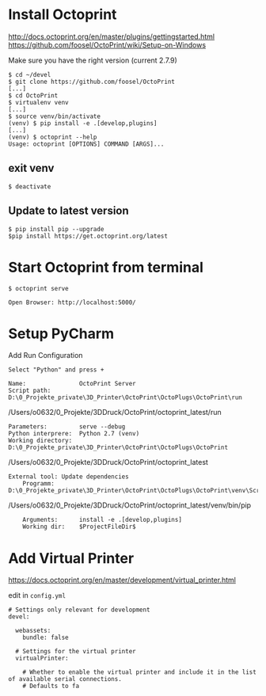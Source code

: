 # Install Octoprint

http://docs.octoprint.org/en/master/plugins/gettingstarted.html
https://github.com/foosel/OctoPrint/wiki/Setup-on-Windows

Make sure you have the right version (current 2.7.9)


    $ cd ~/devel
    $ git clone https://github.com/foosel/OctoPrint
    [...]
    $ cd OctoPrint
    $ virtualenv venv
    [...]
    $ source venv/bin/activate
    (venv) $ pip install -e .[develop,plugins]
    [...]
    (venv) $ octoprint --help
    Usage: octoprint [OPTIONS] COMMAND [ARGS]...

## exit venv

    $ deactivate

## Update to latest version
    $ pip install pip --upgrade
    $pip install https://get.octoprint.org/latest

# Start Octoprint from terminal
    
    $ octoprint serve

    Open Browser: http://localhost:5000/


# Setup PyCharm
Add Run Configuration

    Select "Python" and press +

    Name:				OctoPrint Server
    Script path:		D:\0_Projekte_private\3D_Printer\OctoPrint\OctoPlugs\OctoPrint\run

/Users/o0632/0_Projekte/3DDruck/OctoPrint/octoprint_latest/run

    Parameters:			serve --debug
    Python interprere:	Python 2.7 (venv)	
    Working directory:	D:\0_Projekte_private\3D_Printer\OctoPrint\OctoPlugs\OctoPrint

/Users/o0632/0_Projekte/3DDruck/OctoPrint/octoprint_latest


    External tool: Update dependencies
        Programm:		D:\0_Projekte_private\3D_Printer\OctoPrint\OctoPlugs\OctoPrint\venv\Scripts\pip.exe

/Users/o0632/0_Projekte/3DDruck/OctoPrint/octoprint_latest/venv/bin/pip

        Arguments:		install -e .[develop,plugins]
        Working dir:	$ProjectFileDir$

# Add Virtual Printer

https://docs.octoprint.org/en/master/development/virtual_printer.html

edit in `config.yml`
```
# Settings only relevant for development
devel:

  webassets:
    bundle: false
	
  # Settings for the virtual printer
  virtualPrinter:

    # Whether to enable the virtual printer and include it in the list of available serial connections.
    # Defaults to fa
```